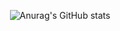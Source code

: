 <div align=center>

![Anurag's GitHub stats](https://github-readme-stats-five-wheat-87.vercel.app/api?username=yoonseon12&count_private=true&icons=true&theme=shadow_green&count_private=true&hide=stars,issues)
</div>


<!--
**yoonseon12/yoonseon12** is a ✨ _special_ ✨ repository because its `README.md` (this file) appears on your GitHub profile.

Here are some ideas to get you started:

- 🔭 I’m currently working on ...
- 🌱 I’m currently learning ...
- 👯 I’m looking to collaborate on ...
- 🤔 I’m looking for help with ...
- 💬 Ask me about ...
- 📫 How to reach me: ...
- 😄 Pronouns: ...
- ⚡ Fun fact: ...
-->
 
